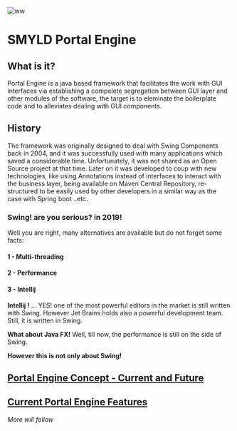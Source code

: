
![ww](https://img.shields.io/badge/License-Apache%202.0-yellowgreen.svg)

# SMYLD Portal Engine

## What is it?

Portal Engine is a java based framework that facilitates the work with GUI interfaces via establishing a compelete segregation between GUI layer and other modules of the software, the target is to eleminate the boilerplate code and to alleviates dealing with GUI components.

## History 

The framework was originally designed to deal with Swing Components back in 2004, and it was successfully used with many applications which saved a considerable time. Unfortunately, it was not shared as an Open Source project at that time. Later on it was developed to coup with new technologies, like using Annotations instead of interfaces to interact with the business layer, being available on Maven Central Repository, re-structured to be easily used by other developers in a similar way as the case with Spring boot ..etc. 

### Swing! are you serious? in 2019!
Well you are right, many alternatives are available but do not forget some facts:

#### 1 - Multi-threading 
#### 2 - Performance
#### 3 - Intellij

**Intellij !** ... YES! one of the most powerful editors in the market is still written with Swing. However Jet Brains holds also a powerful development team. Still, it is written in Swing.

**What about Java FX!** Well, till now, the performance is still on the side of Swing.


**However this is not only about Swing!** 



## [Portal Engine Concept - Current and Future](PEConcept.md) 

## [Current Portal Engine Features](PESwing.md) 


   
_More will follow_

